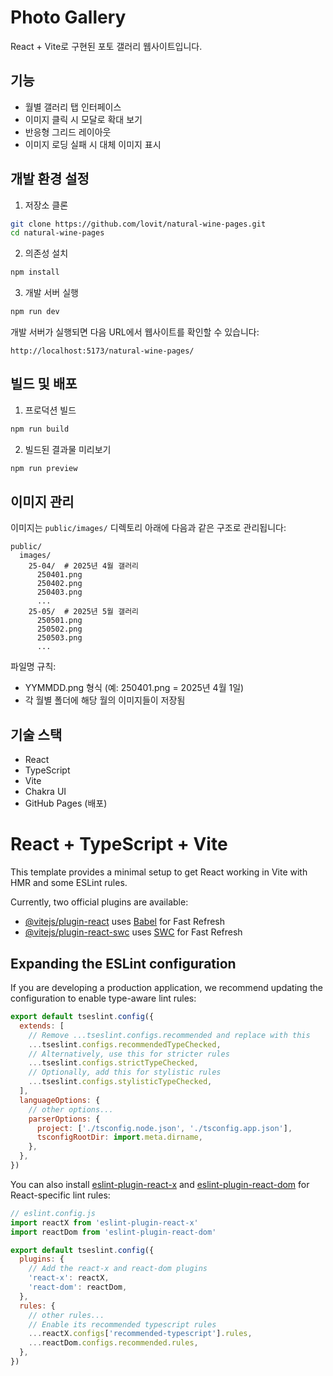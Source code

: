 # Photo Gallery

React + Vite로 구현된 포토 갤러리 웹사이트입니다.

## 기능

- 월별 갤러리 탭 인터페이스
- 이미지 클릭 시 모달로 확대 보기
- 반응형 그리드 레이아웃
- 이미지 로딩 실패 시 대체 이미지 표시

## 개발 환경 설정

1. 저장소 클론
```bash
git clone https://github.com/lovit/natural-wine-pages.git
cd natural-wine-pages
```

2. 의존성 설치
```bash
npm install
```

3. 개발 서버 실행
```bash
npm run dev
```
개발 서버가 실행되면 다음 URL에서 웹사이트를 확인할 수 있습니다:
```
http://localhost:5173/natural-wine-pages/
```

## 빌드 및 배포

1. 프로덕션 빌드
```bash
npm run build
```

2. 빌드된 결과물 미리보기
```bash
npm run preview
```

## 이미지 관리

이미지는 `public/images/` 디렉토리 아래에 다음과 같은 구조로 관리됩니다:
```
public/
  images/
    25-04/  # 2025년 4월 갤러리
      250401.png
      250402.png
      250403.png
      ...
    25-05/  # 2025년 5월 갤러리
      250501.png
      250502.png
      250503.png
      ...
```

파일명 규칙:
- YYMMDD.png 형식 (예: 250401.png = 2025년 4월 1일)
- 각 월별 폴더에 해당 월의 이미지들이 저장됨

## 기술 스택

- React
- TypeScript
- Vite
- Chakra UI
- GitHub Pages (배포)

# React + TypeScript + Vite

This template provides a minimal setup to get React working in Vite with HMR and some ESLint rules.

Currently, two official plugins are available:

- [@vitejs/plugin-react](https://github.com/vitejs/vite-plugin-react/blob/main/packages/plugin-react) uses [Babel](https://babeljs.io/) for Fast Refresh
- [@vitejs/plugin-react-swc](https://github.com/vitejs/vite-plugin-react/blob/main/packages/plugin-react-swc) uses [SWC](https://swc.rs/) for Fast Refresh

## Expanding the ESLint configuration

If you are developing a production application, we recommend updating the configuration to enable type-aware lint rules:

```js
export default tseslint.config({
  extends: [
    // Remove ...tseslint.configs.recommended and replace with this
    ...tseslint.configs.recommendedTypeChecked,
    // Alternatively, use this for stricter rules
    ...tseslint.configs.strictTypeChecked,
    // Optionally, add this for stylistic rules
    ...tseslint.configs.stylisticTypeChecked,
  ],
  languageOptions: {
    // other options...
    parserOptions: {
      project: ['./tsconfig.node.json', './tsconfig.app.json'],
      tsconfigRootDir: import.meta.dirname,
    },
  },
})
```

You can also install [eslint-plugin-react-x](https://github.com/Rel1cx/eslint-react/tree/main/packages/plugins/eslint-plugin-react-x) and [eslint-plugin-react-dom](https://github.com/Rel1cx/eslint-react/tree/main/packages/plugins/eslint-plugin-react-dom) for React-specific lint rules:

```js
// eslint.config.js
import reactX from 'eslint-plugin-react-x'
import reactDom from 'eslint-plugin-react-dom'

export default tseslint.config({
  plugins: {
    // Add the react-x and react-dom plugins
    'react-x': reactX,
    'react-dom': reactDom,
  },
  rules: {
    // other rules...
    // Enable its recommended typescript rules
    ...reactX.configs['recommended-typescript'].rules,
    ...reactDom.configs.recommended.rules,
  },
})
```
